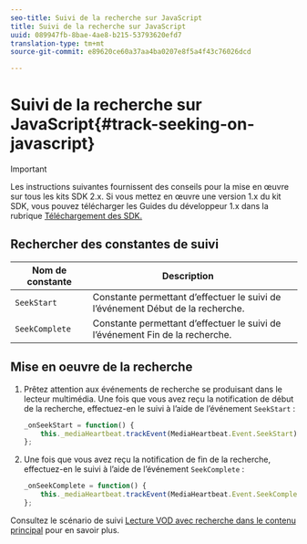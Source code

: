 ```yaml
---
seo-title: Suivi de la recherche sur JavaScript
title: Suivi de la recherche sur JavaScript
uuid: 089947fb-8bae-4ae8-b215-53793620efd7
translation-type: tm+mt
source-git-commit: e89620ce60a37aa4ba0207e8f5a4f43c76026dcd

---
```



# Suivi de la recherche sur JavaScript{#track-seeking-on-javascript}

>[!IMPORTANT]
>
>Les instructions suivantes fournissent des conseils pour la mise en œuvre sur tous les kits SDK 2.x. Si vous mettez en œuvre une version 1.x du kit SDK, vous pouvez télécharger les Guides du développeur 1.x dans la rubrique [Téléchargement des SDK.](/help/sdk-implement/download-sdks.md)

## Rechercher des constantes de suivi

| Nom de constante | Description     |
|---|---|
| `SeekStart` | Constante permettant d’effectuer le suivi de l’événement Début de la recherche. |
| `SeekComplete` | Constante permettant d’effectuer le suivi de l’événement Fin de la recherche. |

## Mise en oeuvre de la recherche

1. Prêtez attention aux événements de recherche se produisant dans le lecteur multimédia. Une fois que vous avez reçu la notification de début de la recherche, effectuez-en le suivi à l’aide de l’événement `SeekStart` :

   ```js
   _onSeekStart = function() { 
       this._mediaHeartbeat.trackEvent(MediaHeartbeat.Event.SeekStart); 
   };
   ```

1. Une fois que vous avez reçu la notification de fin de la recherche, effectuez-en le suivi à l’aide de l’événement `SeekComplete` :

   ```js
   _onSeekComplete = function() { 
       this._mediaHeartbeat.trackEvent(MediaHeartbeat.Event.SeekComplete); 
   };
   ```

Consultez le scénario de suivi [Lecture VOD avec recherche dans le contenu principal](/help/sdk-implement/tracking-scenarios/vod-seeking.md) pour en savoir plus.
